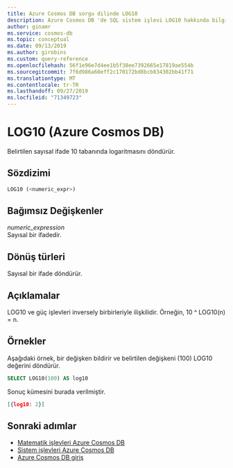 ```yaml
---
title: Azure Cosmos DB sorgu dilinde LOG10
description: Azure Cosmos DB 'de SQL sistem işlevi LOG10 hakkında bilgi edinin.
author: ginamr
ms.service: cosmos-db
ms.topic: conceptual
ms.date: 09/13/2019
ms.author: girobins
ms.custom: query-reference
ms.openlocfilehash: 56f1e96e7d4ee1b5f38ee7392665e17819ae554b
ms.sourcegitcommit: 7f6d986a60eff2c170172bd8bcb834302bb41f71
ms.translationtype: MT
ms.contentlocale: tr-TR
ms.lasthandoff: 09/27/2019
ms.locfileid: "71349723"
---
```

# <a name="log10-azure-cosmos-db"></a>LOG10 (Azure Cosmos DB)
 Belirtilen sayısal ifade 10 tabanında logaritmasını döndürür.  
  
## <a name="syntax"></a>Sözdizimi
  
```sql
LOG10 (<numeric_expr>)  
```  
  
## <a name="arguments"></a>Bağımsız Değişkenler
  
*numeric_expression*  
   Sayısal bir ifadedir.  
  
## <a name="return-types"></a>Dönüş türleri
  
  Sayısal bir ifade döndürür.  
  
## <a name="remarks"></a>Açıklamalar
  
  LOG10 ve güç işlevleri inversely birbirleriyle ilişkilidir. Örneğin, 10 ^ LOG10(n) = n.  
  
## <a name="examples"></a>Örnekler
  
  Aşağıdaki örnek, bir değişken bildirir ve belirtilen değişkeni (100) LOG10 değerini döndürür.  
  
```sql
SELECT LOG10(100) AS log10 
```  
  
 Sonuç kümesini burada verilmiştir.  
  
```json
[{log10: 2}]  
```  

## <a name="next-steps"></a>Sonraki adımlar

- [Matematik işlevleri Azure Cosmos DB](sql-query-mathematical-functions.md)
- [Sistem işlevleri Azure Cosmos DB](sql-query-system-functions.md)
- [Azure Cosmos DB giriş](introduction.md)
